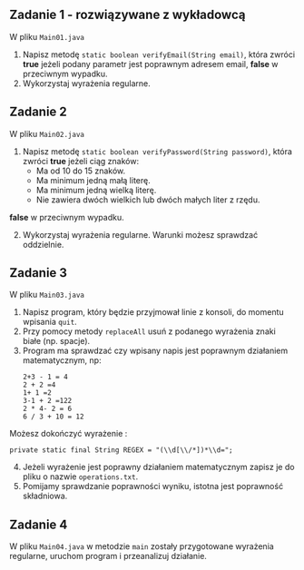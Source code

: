 ## Zadanie 1 - rozwiązywane z wykładowcą

W pliku `Main01.java`

1. Napisz metodę `static boolean verifyEmail(String email)`,
 która zwróci **true** jeżeli podany parametr jest poprawnym adresem email, **false** w przeciwnym wypadku.
2. Wykorzystaj wyrażenia regularne.


## Zadanie 2

W pliku `Main02.java`

1. Napisz metodę `static boolean verifyPassword(String password)`, która zwróci **true** jeżeli ciąg znaków:
   * Ma od 10 do 15 znaków.
   * Ma minimum jedną małą literę.
   * Ma minimum jedną wielką literę.
   * Nie zawiera dwóch wielkich lub dwóch małych liter z rzędu.

**false** w przeciwnym wypadku.

2. Wykorzystaj wyrażenia regularne. Warunki możesz sprawdzać oddzielnie.


## Zadanie 3

W pliku `Main03.java`

1. Napisz program, który będzie przyjmował linie z konsoli, do momentu wpisania `quit`.
2. Przy pomocy metody `replaceAll` usuń z podanego wyrażenia znaki białe (np. spacje). 
3. Program ma sprawdzać czy wpisany napis jest poprawnym działaniem matematycznym, np:
    ````
    2+3 - 1 = 4
    2 + 2 =4
    1+ 1 =2
    3-1 + 2 =122
    2 * 4- 2 = 6
    6 / 3 + 10 = 12
    ````
Możesz dokończyć wyrażenie :
````
private static final String REGEX = "(\\d[\\/*])*\\d=";
````
  
4. Jeżeli wyrażenie jest poprawny działaniem matematycznym zapisz je do pliku o nazwie `operations.txt`.
5. Pomijamy sprawdzanie poprawności wyniku, istotna jest poprawność składniowa.



## Zadanie 4

W pliku `Main04.java` w metodzie `main` zostały przygotowane wyrażenia regularne,
uruchom program i przeanalizuj działanie.
